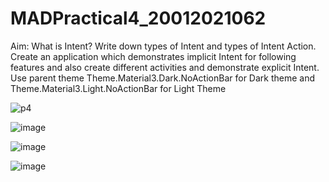 # MADPractical4_20012021062
Aim:  What is Intent? Write down types of Intent and types of Intent Action. Create an application which demonstrates implicit Intent for following features and also create different activities and demonstrate explicit Intent. Use parent theme Theme.Material3.Dark.NoActionBar for Dark theme and Theme.Material3.Light.NoActionBar for Light Theme

![p4](https://user-images.githubusercontent.com/90622704/202614555-3c4641d8-ad02-42e2-a3f1-354593b3d374.png)

![image](https://user-images.githubusercontent.com/90622704/202614876-48e76444-8285-4c67-aefa-9a6e8592e8e5.png)

![image](https://user-images.githubusercontent.com/90622704/202614967-18cbd6c6-d94a-4eb6-8c27-e1206b09d4a3.png)

![image](https://user-images.githubusercontent.com/90622704/202615125-f9550b0d-599b-45dc-9d8a-187b0cf090e4.png)
